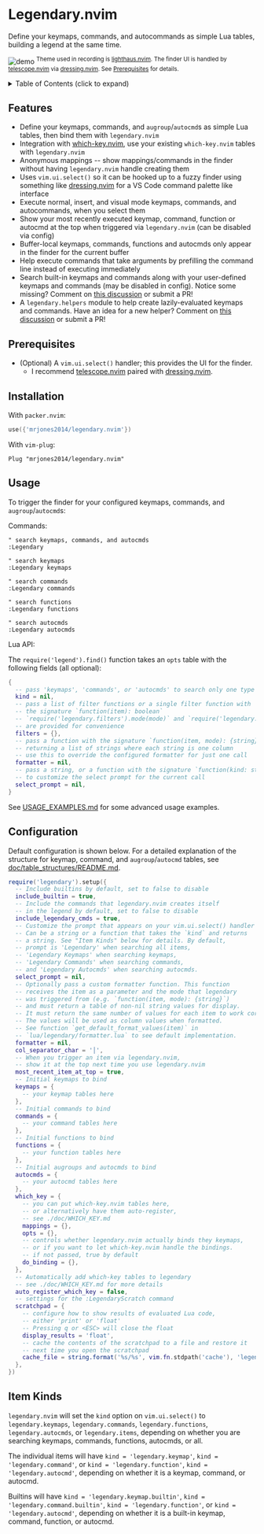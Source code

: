 # Legendary.nvim

Define your keymaps, commands, and autocommands as simple Lua tables, building a legend at the same time.

<!-- panvimdoc-ignore-start -->

![demo](https://user-images.githubusercontent.com/8648891/160112850-5fbbf327-309c-4bac-ad6b-df217127d886.gif)
<sup>Theme used in recording is [lighthaus.nvim](https://github.com/mrjones2014/lighthaus.nvim). The finder UI is handled by [telescope.nvim](https://github.com/nvim-telescope/telescope.nvim) via [dressing.nvim](https://github.com/stevearc/dressing.nvim). See [Prerequisites](#prerequisites) for details.</sup>

<details>
<summary>Table of Contents (click to expand)</summary>

- [Features](#features)
- [Prerequisites](#prerequisites)
- [Installation](#installation)
- [Usage](#usage)
- [Configuration](#configuration)
- [Item Kinds](#item-kinds)
- [Keymap Development Utilities](./doc/MAPPING_DEVELOPMENT.md)
- [`which-key.nvim` Integration](./doc/WHICH_KEY.md)
- [Lua API](./doc/API.md)
- [Table Structures](./doc/table_structures/README.md)
  - [Keymaps](./doc/table_structures/KEYMAPS.md)
  - [Commands](./doc/table_structures/COMMANDS.md)
  - [Functions](./doc/table_structures/FUNCTIONS.md)
  - [`augroup`/`autocmd`s](./doc/table_structures/AUTOCMDS.md)

</details>

<!-- panvimdoc-ignore-end -->

## Features

- Define your keymaps, commands, and `augroup`/`autocmd`s as simple Lua tables, then bind them with `legendary.nvim`
- Integration with [which-key.nvim](https://github.com/folke/which-key.nvim), use your existing `which-key.nvim` tables with `legendary.nvim`
- Anonymous mappings -- show mappings/commands in the finder without having `legendary.nvim` handle creating them
- Uses `vim.ui.select()` so it can be hooked up to a fuzzy finder using something like [dressing.nvim](https://github.com/stevearc/dressing.nvim) for a VS Code command palette like interface
- Execute normal, insert, and visual mode keymaps, commands, and autocommands, when you select them
- Show your most recently executed keymap, command, function or autocmd at the top when triggered via `legendary.nvim` (can be disabled via config)
- Buffer-local keymaps, commands, functions and autocmds only appear in the finder for the current buffer
- Help execute commands that take arguments by prefilling the command line instead of executing immediately
- Search built-in keymaps and commands along with your user-defined keymaps and commands (may be disabled in config). Notice some missing? Comment on [this discussion](https://github.com/mrjones2014/legendary.nvim/discussions/89) or submit a PR!
- A `legendary.helpers` module to help create lazily-evaluated keymaps and commands. Have an idea for a new helper? Comment on [this discussion](https://github.com/mrjones2014/legendary.nvim/discussions/90) or submit a PR!

## Prerequisites

- (Optional) A `vim.ui.select()` handler; this provides the UI for the finder.
  - I recommend [telescope.nvim](https://github.com/nvim-telescope/telescope.nvim) paired with [dressing.nvim](https://github.com/stevearc/dressing.nvim).

## Installation

With `packer.nvim`:

```lua
use({'mrjones2014/legendary.nvim'})
```

With `vim-plug`:

```VimL
Plug "mrjones2014/legendary.nvim"
```

## Usage

To trigger the finder for your configured keymaps, commands, and `augroup`/`autocmd`s:

Commands:

```VimL
" search keymaps, commands, and autocmds
:Legendary

" search keymaps
:Legendary keymaps

" search commands
:Legendary commands

" search functions
:Legendary functions

" search autocmds
:Legendary autocmds
```

Lua API:

The `require('legend').find()` function takes an `opts` table with the following fields (all optional):

```lua
{
  -- pass 'keymaps', 'commands', or 'autocmds' to search only one type of item
  kind = nil,
  -- pass a list of filter functions or a single filter function with
  -- the signature `function(item): boolean`
  -- `require('legendary.filters').mode(mode)` and `require('legendary.filters').current_mode()`
  -- are provided for convenience
  filters = {},
  -- pass a function with the signature `function(item, mode): {string}`
  -- returning a list of strings where each string is one column
  -- use this to override the configured formatter for just one call
  formatter = nil,
  -- pass a string, or a function with the signature `function(kind: string): string`
  -- to customize the select prompt for the current call
  select_prompt = nil,
}
```

See [USAGE_EXAMPLES.md](./doc/USAGE_EXAMPLES.md) for some advanced usage examples.

## Configuration

Default configuration is shown below. For a detailed explanation of the structure for
keymap, command, and `augroup`/`autocmd` tables, see [doc/table_structures/README.md](./doc/table_structures/README.md).

```lua
require('legendary').setup({
  -- Include builtins by default, set to false to disable
  include_builtin = true,
  -- Include the commands that legendary.nvim creates itself
  -- in the legend by default, set to false to disable
  include_legendary_cmds = true,
  -- Customize the prompt that appears on your vim.ui.select() handler
  -- Can be a string or a function that takes the `kind` and returns
  -- a string. See "Item Kinds" below for details. By default,
  -- prompt is 'Legendary' when searching all items,
  -- 'Legendary Keymaps' when searching keymaps,
  -- 'Legendary Commands' when searching commands,
  -- and 'Legendary Autocmds' when searching autocmds.
  select_prompt = nil,
  -- Optionally pass a custom formatter function. This function
  -- receives the item as a parameter and the mode that legendary
  -- was triggered from (e.g. `function(item, mode): {string}`)
  -- and must return a table of non-nil string values for display.
  -- It must return the same number of values for each item to work correctly.
  -- The values will be used as column values when formatted.
  -- See function `get_default_format_values(item)` in
  -- `lua/legendary/formatter.lua` to see default implementation.
  formatter = nil,
  col_separator_char = '│',
  -- When you trigger an item via legendary.nvim,
  -- show it at the top next time you use legendary.nvim
  most_recent_item_at_top = true,
  -- Initial keymaps to bind
  keymaps = {
    -- your keymap tables here
  },
  -- Initial commands to bind
  commands = {
    -- your command tables here
  },
  -- Initial functions to bind
  functions = {
    -- your function tables here
  },
  -- Initial augroups and autocmds to bind
  autocmds = {
    -- your autocmd tables here
  },
  which_key = {
    -- you can put which-key.nvim tables here,
    -- or alternatively have them auto-register,
    -- see ./doc/WHICH_KEY.md
    mappings = {},
    opts = {},
    -- controls whether legendary.nvim actually binds they keymaps,
    -- or if you want to let which-key.nvim handle the bindings.
    -- if not passed, true by default
    do_binding = {},
  },
  -- Automatically add which-key tables to legendary
  -- see ./doc/WHICH_KEY.md for more details
  auto_register_which_key = false,
  -- settings for the :LegendaryScratch command
  scratchpad = {
    -- configure how to show results of evaluated Lua code,
    -- either 'print' or 'float'
    -- Pressing q or <ESC> will close the float
    display_results = 'float',
    -- cache the contents of the scratchpad to a file and restore it
    -- next time you open the scratchpad
    cache_file = string.format('%s/%s', vim.fn.stdpath('cache'), 'legendary_scratch.lua'),
  },
})
```

## Item Kinds

`legendary.nvim` will set the `kind` option on `vim.ui.select()` to `legendary.keymaps`,
`legendary.commands`, `legendary.functions`, `legendary.autocmds`, or `legendary.items`, depending on whether you
are searching keymaps, commands, functions, autocmds, or all.

The individual items will have `kind = 'legendary.keymap'`, `kind = 'legendary.command'`,
or `kind = 'legendary.function'`, `kind = 'legendary.autocmd'`, depending on whether it is a keymap, command, or autocmd.

Builtins will have `kind = 'legendary.keymap.builtin'`, `kind = 'legendary.command.builtin'`,
`kind = 'legendary.function'`, or `kind = 'legendary.autocmd'`, depending on whether it is a built-in keymap, command, function, or autocmd.
